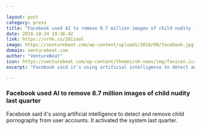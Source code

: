 ```yaml
---

layout: post
category: press
title: "Facebook used AI to remove 8.7 million images of child nudity last quarter"
date: 2018-10-24 19:36:42
link: https://vrhk.co/2O1zaol
image: https://venturebeat.com/wp-content/uploads/2018/08/facebook.jpg?fit=3000%2C1958&strip=all
domain: venturebeat.com
author: "VentureBeat"
icon: https://venturebeat.com/wp-content/themes/vb-news/img/favicon.ico
excerpt: "Facebook said it's using artificial intelligence to detect and remove child pornography from user accounts. It activated the system last quarter."

---
```


### Facebook used AI to remove 8.7 million images of child nudity last quarter

Facebook said it's using artificial intelligence to detect and remove child pornography from user accounts. It activated the system last quarter.